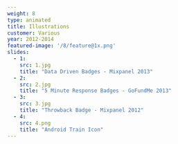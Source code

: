 ```yaml
---
weight: 8
type: animated
title: Illustrations
customer: Various
year: 2012-2014
featured-image: '/8/feature@1x.png'
slides:
  - 1:
    src: 1.jpg
    title: "Data Driven Badges - Mixpanel 2013"
  - 2:
    src: 2.jpg
    title: "5 Minute Response Badges - GoFundMe 2013"
  - 3:
    src: 3.jpg
    title: "Throwback Badge - Mixpanel 2012"
  - 4:
    src: 4.png
    title: "Android Train Icon"
---
```

